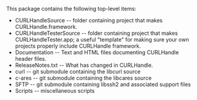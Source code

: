 This package contains the following top-level items:

- CURLHandleSource -- folder containing project that makes CURLHandle.framework.
- CURLHandleTesterSource -- folder containing project that makes CURLHandleTester.app; a useful "template" for making sure your own projects properly include CURLHandle framework.
- Documentation -- Text and HTML files documenting CURLHandle header files.
- ReleaseNotes.txt -- What has changed in CURLHandle.
- curl -- git submodule containing the libcurl source
- c-ares -- git submodule containing the libcares source
- SFTP -- git submodule containing libssh2 and associated support files
- Scripts -- miscellaneous scripts